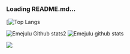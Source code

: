 
### Loading README.md...

[![Top Langs](https://github-readme-stats.vercel.app/api/top-langs/?username=JUEsoft)

![Emejulu Github stats2](https://github-readme-streak-stats.herokuapp.com/?user=JUEsoft) ![Emejulu github stats](https://github-readme-stats.vercel.app/api?username=JUEsoft&show_icons=true&theme=radical)

![](https://visitor-badge.glitch.me/badge?page_id=JUEsoft)
